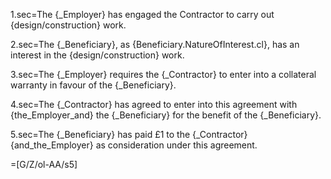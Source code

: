 
1.sec=The {_Employer} has engaged the Contractor to carry out {design/construction} work.

2.sec=The {_Beneficiary}, as {Beneficiary.NatureOfInterest.cl}, has an interest in the {design/construction} work.

3.sec=The {_Employer} requires the {_Contractor} to enter into a collateral warranty in favour of the {_Beneficiary}.

4.sec=The {_Contractor} has agreed to enter into this agreement with {the_Employer_and} the {_Beneficiary} for the benefit of the {_Beneficiary}.

5.sec=The {_Beneficiary} has paid £1 to the {_Contractor} {and_the_Employer} as consideration under this agreement.

=[G/Z/ol-AA/s5]
